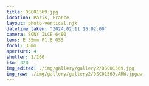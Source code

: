 ```yaml
---
title: DSC01569.jpg
location: Paris, France
layout: photo-vertical.njk
datetime_taken: "2024:02:11 15:02:00"
camera: SONY ILCE-6400
lens: E 35mm F1.8 OSS
focal: 35mm
aperture: 4
shutter: 1/160
iso: 320
img_edited: ./img/gallery/gallery2/DSC01569.jpg
img_raw: ./img/gallery/gallery2/DSC01569.ARW.jpgaw
---
```

